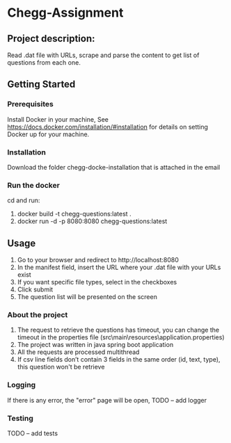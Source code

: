 # Chegg-Assignment

## Project description: 
Read .dat file with URLs, scrape and parse the content to get list of questions from each one.
 
## Getting Started
### Prerequisites
Install Docker in your machine, See https://docs.docker.com/installation/#installation for details on setting Docker up for your machine.

### Installation
Download the folder chegg-docke-installation that is attached in the email

### Run the docker
cd <path of the chegg-docke-installation folder> and run:
  1. docker build -t chegg-questions:latest .
  2. docker run -d  -p 8080:8080 chegg-questions:latest
## Usage
1. Go to your browser and redirect to http://localhost:8080
2. In the manifest field, insert the URL where your .dat file with your URLs exist
3. If you want specific file types, select in the checkboxes
4. Click submit
5. The question list will be presented on the screen

### About the project
1. The request to retrieve the questions has timeout, you can change the timeout in the properties file (src\main\resources\application.properties)
2. The project was written in java spring boot application
3. All the requests are processed multithread
4. If csv line fields don’t contain 3 fields in the same order (id, text, type), this question won't be retrieve

### Logging
If there is any error, the "error" page will be open,
TODO – add logger

### Testing
TODO – add tests
